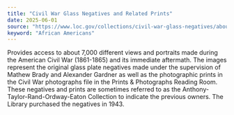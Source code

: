 ```yaml
---
title: "Civil War Glass Negatives and Related Prints"
date: 2025-06-01
source: "https://www.loc.gov/collections/civil-war-glass-negatives/about-this-collection/"
keyword: "African Americans"
---
```


Provides access to about 7,000 different views and portraits made during the American Civil War (1861-1865) and its immediate aftermath. The images represent the original glass plate negatives made under the supervision of Mathew Brady and Alexander Gardner as well as the photographic prints in the Civil War photographs file in the Prints &amp; Photographs Reading Room. These negatives and prints are sometimes referred to as the Anthony-Taylor-Rand-Ordway-Eaton Collection to indicate the previous owners. The Library purchased the negatives in 1943.